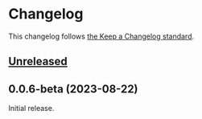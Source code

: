 # Changelog

This changelog follows [the Keep a Changelog standard](https://keepachangelog.com).

## [Unreleased](https://github.com/blade-organization/blade-heroicons/compare/1.0.0...main)

## 0.0.6-beta (2023-08-22)

Initial release.
